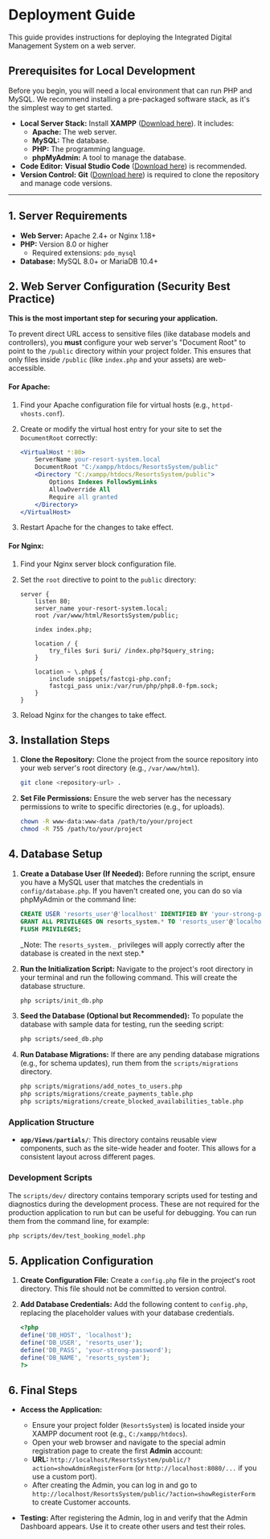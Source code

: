 # Deployment Guide

This guide provides instructions for deploying the Integrated Digital Management System on a web server.

## Prerequisites for Local Development

Before you begin, you will need a local environment that can run PHP and MySQL. We recommend installing a pre-packaged software stack, as it's the simplest way to get started.

- **Local Server Stack:** Install **XAMPP** ([Download here](https://www.apachefriends.org/index.html)). It includes:
  - **Apache:** The web server.
  - **MySQL:** The database.
  - **PHP:** The programming language.
  - **phpMyAdmin:** A tool to manage the database.
- **Code Editor:** **Visual Studio Code** ([Download here](https://code.visualstudio.com/)) is recommended.
- **Version Control:** **Git** ([Download here](https://git-scm.com/downloads)) is required to clone the repository and manage code versions.

---

## 1. Server Requirements

- **Web Server:** Apache 2.4+ or Nginx 1.18+
- **PHP:** Version 8.0 or higher
  - Required extensions: `pdo_mysql`
- **Database:** MySQL 8.0+ or MariaDB 10.4+

## 2. Web Server Configuration (Security Best Practice)

**This is the most important step for securing your application.**

To prevent direct URL access to sensitive files (like database models and controllers), you **must** configure your web server's "Document Root" to point to the `/public` directory within your project folder. This ensures that only files inside `/public` (like `index.php` and your assets) are web-accessible.

#### For Apache:

1.  Find your Apache configuration file for virtual hosts (e.g., `httpd-vhosts.conf`).
2.  Create or modify the virtual host entry for your site to set the `DocumentRoot` correctly:

    ```apache
    <VirtualHost *:80>
        ServerName your-resort-system.local
        DocumentRoot "C:/xampp/htdocs/ResortsSystem/public"
        <Directory "C:/xampp/htdocs/ResortsSystem/public">
            Options Indexes FollowSymLinks
            AllowOverride All
            Require all granted
        </Directory>
    </VirtualHost>
    ```

3.  Restart Apache for the changes to take effect.

#### For Nginx:

1.  Find your Nginx server block configuration file.
2.  Set the `root` directive to point to the `public` directory:

    ```nginx
    server {
        listen 80;
        server_name your-resort-system.local;
        root /var/www/html/ResortsSystem/public;

        index index.php;

        location / {
            try_files $uri $uri/ /index.php?$query_string;
        }

        location ~ \.php$ {
            include snippets/fastcgi-php.conf;
            fastcgi_pass unix:/var/run/php/php8.0-fpm.sock;
        }
    }
    ```

3.  Reload Nginx for the changes to take effect.

## 3. Installation Steps

1.  **Clone the Repository:**
    Clone the project from the source repository into your web server's root directory (e.g., `/var/www/html`).

    ```bash
    git clone <repository-url> .
    ```

2.  **Set File Permissions:**
    Ensure the web server has the necessary permissions to write to specific directories (e.g., for uploads).
    ```bash
    chown -R www-data:www-data /path/to/your/project
    chmod -R 755 /path/to/your/project
    ```

## 4. Database Setup

1.  **Create a Database User (If Needed):**
    Before running the script, ensure you have a MySQL user that matches the credentials in `config/database.php`. If you haven't created one, you can do so via phpMyAdmin or the command line:

    ```sql
    CREATE USER 'resorts_user'@'localhost' IDENTIFIED BY 'your-strong-password';
    GRANT ALL PRIVILEGES ON resorts_system.* TO 'resorts_user'@'localhost';
    FLUSH PRIVILEGES;
    ```

    _Note: The `resorts_system._` privileges will apply correctly after the database is created in the next step.\*

2.  **Run the Initialization Script:**
    Navigate to the project's root directory in your terminal and run the following command. This will create the database structure.

    ```bash
    php scripts/init_db.php
    ```

3.  **Seed the Database (Optional but Recommended):**
    To populate the database with sample data for testing, run the seeding script:

    ```bash
    php scripts/seed_db.php
    ```

4.  **Run Database Migrations:**
    If there are any pending database migrations (e.g., for schema updates), run them from the `scripts/migrations` directory.
    ```bash
    php scripts/migrations/add_notes_to_users.php
    php scripts/migrations/create_payments_table.php
    php scripts/migrations/create_blocked_availabilities_table.php
    ```

### Application Structure

- **`app/Views/partials/`**: This directory contains reusable view components, such as the site-wide header and footer. This allows for a consistent layout across different pages.

### Development Scripts

The `scripts/dev/` directory contains temporary scripts used for testing and diagnostics during the development process. These are not required for the production application to run but can be useful for debugging. You can run them from the command line, for example:

```bash
php scripts/dev/test_booking_model.php
```

## 5. Application Configuration

1.  **Create Configuration File:**
    Create a `config.php` file in the project's root directory. This file should not be committed to version control.

2.  **Add Database Credentials:**
    Add the following content to `config.php`, replacing the placeholder values with your database credentials.
    ```php
    <?php
    define('DB_HOST', 'localhost');
    define('DB_USER', 'resorts_user');
    define('DB_PASS', 'your-strong-password');
    define('DB_NAME', 'resorts_system');
    ?>
    ```

## 6. Final Steps

- **Access the Application:**

  - Ensure your project folder (`ResortsSystem`) is located inside your XAMPP document root (e.g., `C:/xampp/htdocs`).
  - Open your web browser and navigate to the special admin registration page to create the first **Admin** account:
  - **URL:** `http://localhost/ResortsSystem/public/?action=showAdminRegisterForm` (or `http://localhost:8080/...` if you use a custom port).
  - After creating the Admin, you can log in and go to `http://localhost/ResortsSystem/public/?action=showRegisterForm` to create Customer accounts.

- **Testing:** After registering the Admin, log in and verify that the Admin Dashboard appears. Use it to create other users and test their roles.
